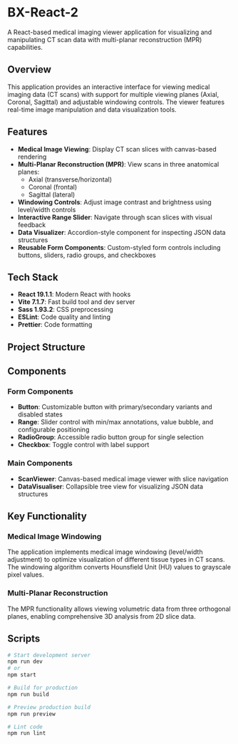 # BX-React-2

A React-based medical imaging viewer application for visualizing and manipulating CT scan data with multi-planar reconstruction (MPR) capabilities.

## Overview

This application provides an interactive interface for viewing medical imaging data (CT scans) with support for multiple viewing planes (Axial, Coronal, Sagittal) and adjustable windowing controls. The viewer features real-time image manipulation and data visualization tools.

## Features

- **Medical Image Viewing**: Display CT scan slices with canvas-based rendering
- **Multi-Planar Reconstruction (MPR)**: View scans in three anatomical planes:
    - Axial (transverse/horizontal)
    - Coronal (frontal)
    - Sagittal (lateral)
- **Windowing Controls**: Adjust image contrast and brightness using level/width controls
- **Interactive Range Slider**: Navigate through scan slices with visual feedback
- **Data Visualizer**: Accordion-style component for inspecting JSON data structures
- **Reusable Form Components**: Custom-styled form controls including buttons, sliders, radio groups, and checkboxes

## Tech Stack

- **React 19.1.1**: Modern React with hooks
- **Vite 7.1.7**: Fast build tool and dev server
- **Sass 1.93.2**: CSS preprocessing
- **ESLint**: Code quality and linting
- **Prettier**: Code formatting

## Project Structure
## Components

### Form Components

- **Button**: Customizable button with primary/secondary variants and disabled states
- **Range**: Slider control with min/max annotations, value bubble, and configurable positioning
- **RadioGroup**: Accessible radio button group for single selection
- **Checkbox**: Toggle control with label support

### Main Components

- **ScanViewer**: Canvas-based medical image viewer with slice navigation
- **DataVisualiser**: Collapsible tree view for visualizing JSON data structures

## Key Functionality

### Medical Image Windowing

The application implements medical image windowing (level/width adjustment) to optimize visualization of different tissue types in CT scans. The windowing algorithm converts Hounsfield Unit (HU) values to grayscale pixel values.

### Multi-Planar Reconstruction

The MPR functionality allows viewing volumetric data from three orthogonal planes, enabling comprehensive 3D analysis from 2D slice data.

## Scripts

```bash
# Start development server
npm run dev
# or
npm start

# Build for production
npm run build

# Preview production build
npm run preview

# Lint code
npm run lint
```

